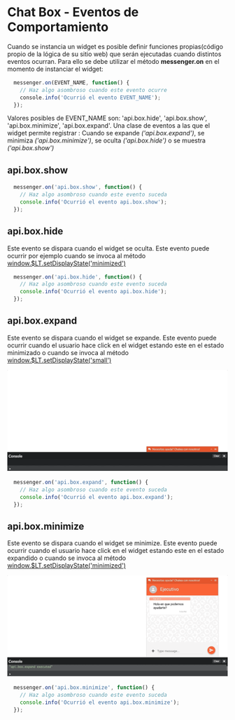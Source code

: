 # Chat Box - Eventos de Comportamiento

Cuando se instancia un widget es posible definir funciones propias(código propio de la lógica de su sitio web) que serán ejecutadas cuando distintos eventos ocurran. Para ello se debe utilizar el método **messenger.on** en el momento de instanciar el widget:

```javascript
  messenger.on(EVENT_NAME, function() {
    // Haz algo asombroso cuando este evento ocurre
    console.info('Ocurrió el evento EVENT_NAME');
  });
```
Valores posibles de EVENT_NAME son: 'api.box.hide', 'api.box.show', 'api.box.minimize', 'api.box.expand'.
Una clase de eventos a las que el widget permite registrar : Cuando se expande *('api.box.expand')*, se minimiza *('api.box.minimize')*, se oculta *('api.box.hide')* o se muestra *('api.box.show')*

## api.box.show

```javascript
  messenger.on('api.box.show', function() {
    // Haz algo asombroso cuando este evento suceda
    console.info('Ocurrió el evento api.box.show');
  });
```

## api.box.hide

Este evento se dispara cuando el widget se oculta. Este evento puede ocurrir por ejemplo cuando se invoca al método [window.$LT.setDisplayState('minimized')](publicapi#windowltsetdisplaystatestring)

```javascript
  messenger.on('api.box.hide', function() {
    // Haz algo asombroso cuando este evento suceda
    console.info('Ocurrió el evento api.box.hide');
  });
```

## api.box.expand

Este evento se dispara cuando el widget se expande. Este evento puede ocurrir cuando el usuario hace click en el widget estando este en el estado minimizado o cuando se invoca al método [window.$LT.setDisplayState('small')](publicapi#windowltsetdisplaystatestring)

![Box Expand example](_media/api.box.expand.gif)

```javascript
  messenger.on('api.box.expand', function() {
    // Haz algo asombroso cuando este evento suceda
    console.info('Ocurrió el evento api.box.expand');
  });
```

## api.box.minimize

Este evento se dispara cuando el widget se minimize. Este evento puede ocurrir cuando el usuario hace click en el widget estando este en el estado expandido o cuando se invoca al método [window.$LT.setDisplayState('minimized')](publicapi#windowltsetdisplaystatestring)

![Box Minimize example](_media/api.box.minimize.gif)

```javascript
  messenger.on('api.box.minimize', function() {
    // Haz algo asombroso cuando este evento suceda
    console.info('Ocurrió el evento api.box.minimize');
  });
```
